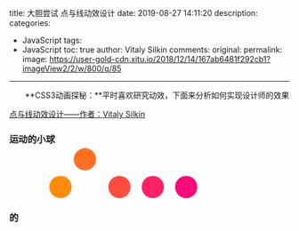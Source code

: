 title: 大胆尝试 点与线动效设计
date: 2019-08-27 14:11:20
description:
categories:
- JavaScript
tags:
- JavaScript
toc: true
author: Vitaly Silkin
comments:
original:
permalink:
image: https://user-gold-cdn.xitu.io/2018/12/14/167ab6481f292cb1?imageView2/2/w/800/q/85
---
　　**CSS3动画探秘：**平时喜欢研究动效，下面来分析如何实现设计师的效果

<!-- more -->

[点与线动效设计——作者：Vitaly Silkin](https://juejin.im/pin/5c134cfb092dcb2cc5de73ad)

### 运动的小球
<div class="anim">
  <div class="ani colr1"></div>
  <div class="ani colr2"></div>
  <div class="ani colr3"></div>
  <div class="ani colr4"></div>
  <div class="ani colr5"></div>
</div>
<style type="text/css">
  .anim{
    position: relative;
    width: 389px;
    margin: auto;
    padding: 39px;
  }
  .ani{
    width: 40px;
    height: 40px;
    border-radius: 40px;
    float: left;
    margin-right: 20px;
    transition: background 0.5s;
  }
  .colr1{
    animation: colr1 5s infinite cubic-bezier(0.02, 0.01, 0.21, 1);
    opacity: 1;
  }
  .colr2{
    background: #ff6f22;
    animation: colr2 5s infinite cubic-bezier(0.02, 0.01, 0.21, 1);
  }
  .colr3{
    background: #ff4c41;
    animation: colr3 5s infinite cubic-bezier(0.02, 0.01, 0.21, 1);
  }
  .colr4{
    background: #ff2265;
    animation: colr4 5s infinite cubic-bezier(0.02, 0.01, 0.21, 1);
  }
  .colr5{
    background: #ff0a79;
    animation: colr5 5s infinite cubic-bezier(0.02, 0.01, 0.21, 1);
  }
  @keyframes colr1{
    0%{
      background: #ff9206;
    }
    12.5%{
      background: #ff6f22;
      transform: translate(60px);
    }
    25%{
      background: #ff4c41;
      transform: translate(120px);
    }
    37.5%{
      background: #ff2265;
      transform: translate(180px);
    }
    50%{
      background: #ff0a79;
      transform: translate(240px);
    }
    62.5%{
      background: #ff2265;
      transform: translate(180px);
    }
    75%{
      background: #ff4c41;
      transform: translate(120px);
    }
    87.5%{
      background: #ff6f22;
      transform: translate(60px);
    }
    100%{
      background: #ff9206;
    }
  }
  @keyframes colr2{
    0%{
      transform:rotate(0deg);
      transform-origin: 20px 0px;
    }
    6.25%{
      transform:rotate(-360deg) translate(-60px);
      transform-origin: -30px -20px;
    }
    12.5%{
      transform:rotate(-360deg) translate(-60px);
      transform-origin: -30px -20px;
    }
    25%{
      transform:rotate(-360deg) translate(-60px);
      transform-origin: -30px -20px;
    }
    37.5%{
      transform:rotate(-360deg) translate(-60px);
      transform-origin: -30px -20px;
    }
    50%{
      transform:rotate(-360deg) translate(-60px);
      transform-origin: -30px -20px;
    }
    62.5%{
      transform:rotate(-360deg) translate(-60px);
      transform-origin: -30px -20px;
    }
    75%{
      transform:rotate(-360deg) translate(-60px);
      transform-origin: -30px -20px;
    }
    87.5%{
      transform:rotate(-360deg) translate(-60px);
      transform-origin: -30px -20px;
    }
    93.75%{
      transform:rotate(0deg);
      transform-origin: 20px 0px;
    }
    100%{
    }
  }
  @keyframes colr3{
    0%{
    }
    6.25%{
    }
    12.5%{
      transform:rotate(0deg);
      transform-origin: 20px 0px;
    }
    25%{
      transform:rotate(-360deg) translate(-60px);
      transform-origin: -30px -20px;
    }
    37.5%{
      transform:rotate(-360deg) translate(-60px);
      transform-origin: -30px -20px;
    }
    50%{
      transform:rotate(-360deg) translate(-60px);
      transform-origin: -30px -20px;
    }
    62.5%{
      transform:rotate(-360deg) translate(-60px);
      transform-origin: -30px -20px;
    }
    75%{
      transform:rotate(-360deg) translate(-60px);
      transform-origin: -30px -20px;
    }
    87.5%{
      transform:rotate(0deg);
      transform-origin: 20px 0px;
    }
    93.75%{
    }
    100%{
    }
  }
  @keyframes colr4{
    0%{
    }
    6.25%{
    }
    12.5%{
    }
    25%{
      transform:rotate(0deg);
      transform-origin: 20px 0px;
    }
    37.5%{
      transform:rotate(-360deg) translate(-60px);
      transform-origin: -30px -20px;
    }
    50%{
      transform:rotate(-360deg) translate(-60px);
      transform-origin: -30px -20px;
    }
    62.5%{
      transform:rotate(-360deg) translate(-60px);
      transform-origin: -30px -20px;
    }
    75%{
      transform:rotate(0deg);
      transform-origin: 20px 0px;
    }
    87.5%{
    }
    93.75%{
    }
    100%{
    }
  }
  @keyframes colr5{
    0%{
    }
    6.25%{
    }
    12.5%{
    }
    25%{
    }
    37.5%{
      transform:rotate(0deg);
      transform-origin: 20px 0px;
    }
    50%{
      transform:rotate(-360deg) translate(-60px);
      transform-origin: -30px -20px;
    }
    62.5%{
      transform:rotate(0deg);
      transform-origin: 20px 0px;
    }
    75%{
    }
    87.5%{
    }
    93.75%{
    }
    100%{
    }
  }
</style>
<!-- ![](https://user-gold-cdn.xitu.io/2018/12/14/167ab6481f292cb1?imageView2/2/w/800/q/85) -->

### 的

<!-- ![](https://user-gold-cdn.xitu.io/2018/12/14/167ab64a078c1b61?imageView2/2/w/800/q/85) -->

<!-- ![](https://user-gold-cdn.xitu.io/2018/12/14/167ab61b964f8e88?imageView2/2/w/800/q/85) -->
<!-- ![](https://user-gold-cdn.xitu.io/2018/12/14/167ab6342943249a?imageView2/2/w/800/q/85) -->
<!-- ![](https://user-gold-cdn.xitu.io/2018/12/14/167ab636a699522b?imageView2/2/w/800/q/85) -->
<!-- ![](https://user-gold-cdn.xitu.io/2018/12/14/167ab63e197e7b50?imageView2/2/w/800/q/85) -->
<!-- ![](https://user-gold-cdn.xitu.io/2018/12/14/167ab6405c9ddd7e?imageView2/2/w/800/q/85) -->
<!-- ![](https://user-gold-cdn.xitu.io/2018/12/14/167ab64371daa12b?imageView2/2/w/800/q/85) -->
<!-- ![](https://user-gold-cdn.xitu.io/2018/12/14/167ab6463ec75554?imageView2/2/w/800/q/85) -->
